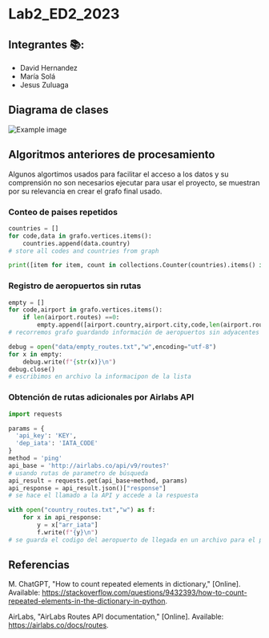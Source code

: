 # Lab2_ED2_2023
## Integrantes :books::
+ David Hernandez
+ María Solá
+ Jesus Zuluaga

## Diagrama de clases
![Example image](example.png "Example title")

## Algoritmos anteriores de procesamiento
Algunos algortimos usados para facilitar el acceso a los datos y su comprensión no son necesarios ejecutar para usar el proyecto, se muestran por su relevancia en crear el grafo final usado.
### **Conteo de paises repetidos**
```python
countries = []
for code,data in grafo.vertices.items():
    countries.append(data.country)
# store all codes and countries from graph

print([item for item, count in collections.Counter(countries).items() if count > 1])
```
### **Registro de aeropuertos sin rutas**
```python
empty = []
for code,airport in grafo.vertices.items():
    if len(airport.routes) ==0:
        empty.append([airport.country,airport.city,code,len(airport.routes)])
# recorremos grafo guardando información de aeropuertos sin adyacentes

debug = open("data/empty_routes.txt","w",encoding="utf-8")
for x in empty:
    debug.write(f"{str(x)}\n")
debug.close()
# escribimos en archivo la informacipon de la lista
```

### **Obtención de rutas adicionales por Airlabs API**
```python
import requests

params = {
  'api_key': 'KEY',
  'dep_iata': 'IATA_CODE'
}
method = 'ping'
api_base = 'http://airlabs.co/api/v9/routes?'
# usando rutas de parametro de búsqueda
api_result = requests.get(api_base+method, params)
api_response = api_result.json()["response"]
# se hace el llamado a la API y accede a la respuesta

with open("country_routes.txt","w") as f:
    for x in api_response:
        y = x["arr_iata"]
        f.write(f"{y}\n")
# se guarda el codigo del aeropuerto de llegada en un archivo para el país
```

## **Referencias**
M. ChatGPT, "How to count repeated elements in dictionary," [Online]. Available: https://stackoverflow.com/questions/9432393/how-to-count-repeated-elements-in-the-dictionary-in-python.

AirLabs, "AirLabs Routes API documentation," [Online]. Available: https://airlabs.co/docs/routes.